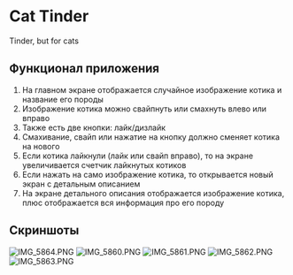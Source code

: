 # Cat Tinder
Tinder, but for cats

## Функционал приложения
1. На главном экране отображается случайное изображение котика и название его породы
2. Изображение котика можно свайпнуть или смахнуть влево или вправо
3. Также есть две кнопки: лайк/дизлайк
4. Смахивание, свайп или нажатие на кнопку должно сменяет котика на нового
5. Если котика лайкнули (лайк или свайп вправо), то на экране увеличивается
   счетчик лайкнутых котиков
6. Если нажать на само изображение котика, то открывается новый экран с
   детальным описанием
7. На экране детального описания отображается изображение котика, плюс
   отображается вся информация про его породу

## Скриншоты

![IMG_5864.PNG](assets/screenshots/IMG_5864.PNG)
![IMG_5860.PNG](assets/screenshots/IMG_5860.PNG)
![IMG_5861.PNG](assets/screenshots/IMG_5861.PNG)
![IMG_5862.PNG](assets/screenshots/IMG_5862.PNG)
![IMG_5863.PNG](assets/screenshots/IMG_5863.PNG)


